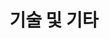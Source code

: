 ---
title: 기술 및 기타
type: landing

sections:   
  - block: resume-skills
    content:
      title: 기술 및 취미
      username: profile
    design:
      show_skill_percentage: true
  - block: resume-languages
    content:
      title: 언어
      username: profile
---
